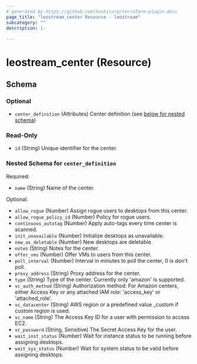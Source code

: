 ```yaml
---
# generated by https://github.com/hashicorp/terraform-plugin-docs
page_title: "leostream_center Resource - leostream"
subcategory: ""
description: |-
  
---
```


# leostream_center (Resource)





<!-- schema generated by tfplugindocs -->
## Schema

### Optional

- `center_definition` (Attributes) Center definition (see [below for nested schema](#nestedatt--center_definition))

### Read-Only

- `id` (String) Unique identifier for the center.

<a id="nestedatt--center_definition"></a>
### Nested Schema for `center_definition`

Required:

- `name` (String) Name of the center.

Optional:

- `allow_rogue` (Number) Assign rogue users to desktops from this center.
- `allow_rogue_policy_id` (Number) Policy for rogue users.
- `continuous_autotag` (Number) Apply auto-tags every time center is scanned.
- `init_unavailable` (Number) Initialize desktops as unavailable.
- `new_as_deletable` (Number) New desktops are deletable.
- `notes` (String) Notes for the center.
- `offer_vms` (Number) Offer VMs to users from this center.
- `poll_interval` (Number) Interval in minutes to poll the center, 0 is don't poll.
- `proxy_address` (String) Proxy address for the center.
- `type` (String) Type of the center. Currently only 'amazon' is supported.
- `vc_auth_method` (String) Authorization method: For Amazon centers, either Access Key or any attached IAM role: 'access_key' or 'attached_role'.
- `vc_datacenter` (String) AWS region or a predefined value _custom if custom region is used.
- `vc_name` (String) The Access Key ID for a user with permission to access EC2.
- `vc_password` (String, Sensitive) The Secret Access Key for the user.
- `wait_inst_status` (Number) Wait for instance status to be running before assigning desktops.
- `wait_sys_status` (Number) Wait for system status to be valid before assigning desktops.
